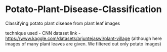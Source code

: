 # Potato-Plant-Disease-Classification
Classifying potato plant disease from plant leaf images

technique used - CNN 
dataset link - https://www.kaggle.com/datasets/arjuntejaswi/plant-village (although here images of many plant leaves are given. We filtered out only potato images)
